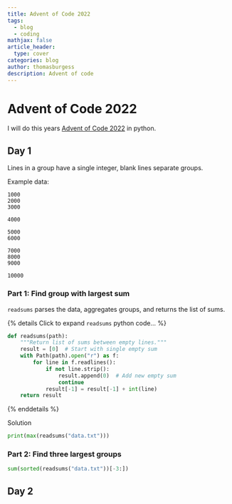```yaml
---
title: Advent of Code 2022
tags:
  - blog
  - coding
mathjax: false
article_header:
  type: cover
categories: blog
author: thomasburgess
description: Advent of code
---
```


# Advent of Code 2022

I will do this years [Advent of Code 2022](https://adventofcode.com/2022) in python.

## Day 1

Lines in a group have a single integer, blank lines separate groups.

Example data:
```
1000
2000
3000

4000

5000
6000

7000
8000
9000

10000
```

### Part 1: Find group with largest sum

`readsums` parses the data, aggregates groups, and returns the list of sums.

{% details Click to expand `readsums` python code... %}
```Python
def readsums(path):
    """Return list of sums between empty lines."""
    result = [0]  # Start with single empty sum
    with Path(path).open("r") as f:
        for line in f.readlines():
            if not line.strip():
                result.append(0)  # Add new empty sum
                continue
            result[-1] = result[-1] + int(line)
    return result
```
{% enddetails %}

Solution 
```python
print(max(readsums("data.txt")))
```

### Part 2: Find three largest groups

```python
sum(sorted(readsums("data.txt"))[-3:])
```

## Day 2
